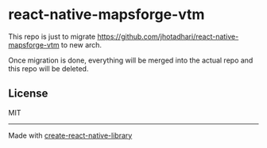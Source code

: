 # react-native-mapsforge-vtm

This repo is just to migrate https://github.com/jhotadhari/react-native-mapsforge-vtm to new arch.

Once migration is done, everything will be merged into the actual repo and this repo will be deleted.

## License

MIT

---

Made with [create-react-native-library](https://github.com/callstack/react-native-builder-bob)
